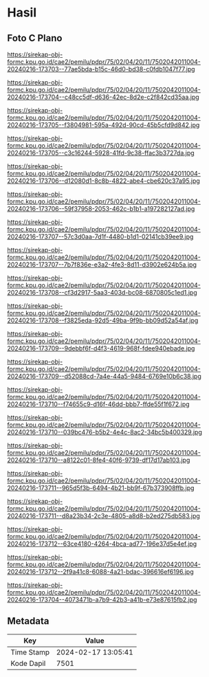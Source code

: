 # Hasil

## Foto C Plano

https://sirekap-obj-formc.kpu.go.id/cae2/pemilu/pdpr/75/02/04/20/11/7502042011004-20240216-173703--77ae5bda-b15c-46d0-bd38-c0fdb1047f77.jpg

https://sirekap-obj-formc.kpu.go.id/cae2/pemilu/pdpr/75/02/04/20/11/7502042011004-20240216-173704--c48cc5df-d636-42ec-8d2e-c2f842cd35aa.jpg

https://sirekap-obj-formc.kpu.go.id/cae2/pemilu/pdpr/75/02/04/20/11/7502042011004-20240216-173705--f3804981-595a-492d-90cd-45b5cfd9d842.jpg

https://sirekap-obj-formc.kpu.go.id/cae2/pemilu/pdpr/75/02/04/20/11/7502042011004-20240216-173705--c3c16244-5928-41fd-9c38-ffac3b3727da.jpg

https://sirekap-obj-formc.kpu.go.id/cae2/pemilu/pdpr/75/02/04/20/11/7502042011004-20240216-173706--d12080d1-8c8b-4822-abe4-cbe620c37a95.jpg

https://sirekap-obj-formc.kpu.go.id/cae2/pemilu/pdpr/75/02/04/20/11/7502042011004-20240216-173706--59f37958-2053-462c-b1b1-a197282127ad.jpg

https://sirekap-obj-formc.kpu.go.id/cae2/pemilu/pdpr/75/02/04/20/11/7502042011004-20240216-173707--57c3d0aa-7d1f-4480-b1d1-02141cb39ee9.jpg

https://sirekap-obj-formc.kpu.go.id/cae2/pemilu/pdpr/75/02/04/20/11/7502042011004-20240216-173707--7b7f836e-e3a2-4fe3-8d11-d3902e624b5a.jpg

https://sirekap-obj-formc.kpu.go.id/cae2/pemilu/pdpr/75/02/04/20/11/7502042011004-20240216-173708--cf3d2917-5aa3-403d-bc08-6870805c1ed1.jpg

https://sirekap-obj-formc.kpu.go.id/cae2/pemilu/pdpr/75/02/04/20/11/7502042011004-20240216-173708--f3825eda-92d5-49ba-9f9b-bb09d52a54af.jpg

https://sirekap-obj-formc.kpu.go.id/cae2/pemilu/pdpr/75/02/04/20/11/7502042011004-20240216-173709--9debbf6f-d4f3-4619-968f-fdee940ebade.jpg

https://sirekap-obj-formc.kpu.go.id/cae2/pemilu/pdpr/75/02/04/20/11/7502042011004-20240216-173709--d52088cd-7a4e-44a5-9484-6769e10b6c38.jpg

https://sirekap-obj-formc.kpu.go.id/cae2/pemilu/pdpr/75/02/04/20/11/7502042011004-20240216-173710--f74655c9-d16f-46dd-bbb7-ffde55f1f672.jpg

https://sirekap-obj-formc.kpu.go.id/cae2/pemilu/pdpr/75/02/04/20/11/7502042011004-20240216-173710--039bc476-b5b2-4e4c-8ac2-34bc5b400329.jpg

https://sirekap-obj-formc.kpu.go.id/cae2/pemilu/pdpr/75/02/04/20/11/7502042011004-20240216-173710--a8122c01-8fe4-40f6-9739-df17d17ab103.jpg

https://sirekap-obj-formc.kpu.go.id/cae2/pemilu/pdpr/75/02/04/20/11/7502042011004-20240216-173711--965d5f3b-6494-4b21-bb9f-67b373908ffb.jpg

https://sirekap-obj-formc.kpu.go.id/cae2/pemilu/pdpr/75/02/04/20/11/7502042011004-20240216-173711--d8a23b34-2c3e-4805-a8d8-b2ed275db583.jpg

https://sirekap-obj-formc.kpu.go.id/cae2/pemilu/pdpr/75/02/04/20/11/7502042011004-20240216-173712--63ce4180-4264-4bca-ad77-196e37d5e4ef.jpg

https://sirekap-obj-formc.kpu.go.id/cae2/pemilu/pdpr/75/02/04/20/11/7502042011004-20240216-173712--2f9a41c8-6088-4a21-bdac-396616ef6196.jpg

https://sirekap-obj-formc.kpu.go.id/cae2/pemilu/pdpr/75/02/04/20/11/7502042011004-20240216-173704--4073471b-a7b9-42b3-a41b-e73e87615fb2.jpg


## Metadata

| Key        | Value               |
| ---------- | ------------------- |
| Time Stamp | 2024-02-17 13:05:41 |
| Kode Dapil | 7501                |



